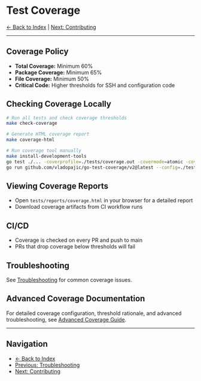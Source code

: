 # Test Coverage

[← Back to Index](index.md) | [Next: Contributing](contributing.md)

---

## Coverage Policy

- **Total Coverage:** Minimum 60%
- **Package Coverage:** Minimum 65%
- **File Coverage:** Minimum 50%
- **Critical Code:** Higher thresholds for SSH and configuration code

## Checking Coverage Locally

```bash
# Run all tests and check coverage thresholds
make check-coverage

# Generate HTML coverage report
make coverage-html

# Run coverage tool manually
make install-development-tools
go test ./... -coverprofile=./tests/coverage.out -covermode=atomic -coverpkg=./...
go run github.com/vladopajic/go-test-coverage/v2@latest --config=./tests/testcoverage.yml
```

## Viewing Coverage Reports
- Open `tests/reports/coverage.html` in your browser for a detailed report
- Download coverage artifacts from CI workflow runs

## CI/CD
- Coverage is checked on every PR and push to main
- PRs that drop coverage below thresholds will fail

## Troubleshooting
See [Troubleshooting](troubleshooting.md) for common coverage issues.

## Advanced Coverage Documentation
For detailed coverage configuration, threshold rationale, and advanced troubleshooting, see [Advanced Coverage Guide](coverage-advanced.md).

---

## Navigation
- [← Back to Index](index.md)
- [Previous: Troubleshooting](troubleshooting.md)
- [Next: Contributing](contributing.md) 